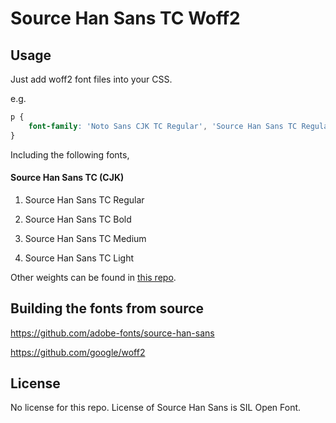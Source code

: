 Source Han Sans TC Woff2
=================================

## Usage

Just add woff2 font files into your CSS.

e.g.

```css
p {
    font-family: 'Noto Sans CJK TC Regular', 'Source Han Sans TC Regular', url('/path/to/SourceHanSansTC-Regular.woff2') format('woff2');
}
```

Including the following fonts,

#### Source Han Sans TC (CJK)

1. Source Han Sans TC Regular

1. Source Han Sans TC Bold

1. Source Han Sans TC Medium

1. Source Han Sans TC Light

Other weights can be found in [this repo](https://github.com/magiclen/source-han-sans-tc-woff2-extra).

## Building the fonts from source

https://github.com/adobe-fonts/source-han-sans

https://github.com/google/woff2

## License

No license for this repo. License of Source Han Sans is SIL Open Font.
